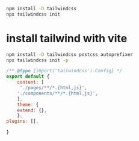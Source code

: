
```sh
npm install -D tailwindcss
npx tailwindcss init
```

# install tailwind with vite
```sh
npm install -D tailwindcss postcss autoprefixer
npx tailwindcss init -p
```


```js
/** @type {import('tailwindcss').Config} */
export default {
	content: [
	 './pages/**/*.{html,js}',
    './components/**/*.{html,js}',
	],
	theme: {
	extend: {},
	},
plugins: [],

}
```